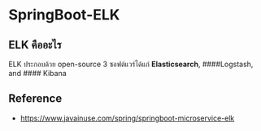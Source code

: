 # SpringBoot-ELK

## ELK คืออะไร 

ELK ประกอบด้วย open-source 3 ซอฟต์แวร์ได้แก่ <b>Elasticsearch</b>, ####Logstash, and #### Kibana

## Reference

- https://www.javainuse.com/spring/springboot-microservice-elk
